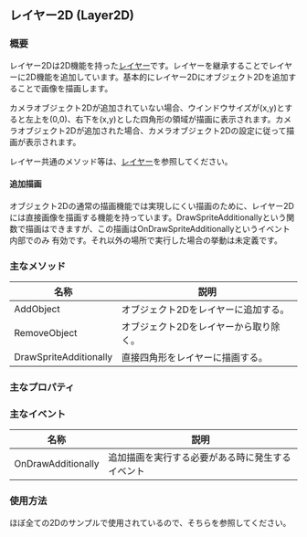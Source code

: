 ﻿## レイヤー2D (Layer2D)

### 概要

レイヤー2Dは2D機能を持った[レイヤー](../Basic/Layer.md)です。レイヤーを継承することでレイヤーに2D機能を追加しています。基本的にレイヤー2Dにオブジェクト2Dを追加することで画像を描画します。

カメラオブジェクト2Dが追加されていない場合、ウインドウサイズが(x,y)とすると左上を(0,0)、右下を(x,y)とした四角形の領域が描画に表示されます。カメラオブジェクト2Dが追加された場合、カメラオブジェクト2Dの設定に従って描画が表示されます。

レイヤー共通のメソッド等は、[レイヤー](../Basic/Layer.md)を参照してください。

#### 追加描画
オブジェクト2Dの通常の描画機能では実現しにくい描画のために、レイヤー2Dには直接画像を描画する機能を持っています。DrawSpriteAdditionallyという関数で描画はできますが、この描画はOnDrawSpriteAdditionallyというイベント内部でのみ
有効です。それ以外の場所で実行した場合の挙動は未定義です。

### 主なメソッド

| 名称 | 説明 |
|---|---|
| AddObject | オブジェクト2Dをレイヤーに追加する。 |
| RemoveObject | オブジェクト2Dをレイヤーから取り除く。 |
| DrawSpriteAdditionally | 直接四角形をレイヤーに描画する。 |


### 主なプロパティ

### 主なイベント

| 名称 | 説明 |
|---|---|
| OnDrawAdditionally | 追加描画を実行する必要がある時に発生するイベント |

### 使用方法

ほぼ全ての2Dのサンプルで使用されているので、そちらを参照してください。
